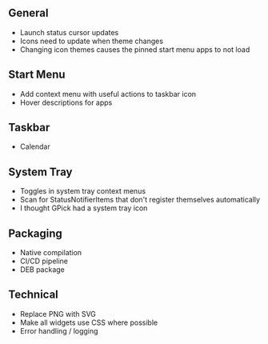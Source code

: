 General
------------
* Launch status cursor updates
* Icons need to update when theme changes
* Changing icon themes causes the pinned start menu apps to not load

Start Menu
------------
* Add context menu with useful actions to taskbar icon
* Hover descriptions for apps

Taskbar
------------
* Calendar

System Tray
------------
* Toggles in system tray context menus
* Scan for StatusNotifierItems that don't register themselves automatically
* I thought GPick had a system tray icon

Packaging
-----------
* Native compilation
* CI/CD pipeline
* DEB package

Technical
------------
* Replace PNG with SVG
* Make all widgets use CSS where possible
* Error handling / logging

